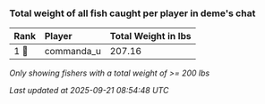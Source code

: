 ### Total weight of all fish caught per player in deme's chat

| Rank  | Player     | Total Weight in lbs |
|:------|:-----------|:--------------------|
| 1 🥇  | commanda_u | 207.16              |

_Only showing fishers with a total weight of >= 200 lbs_

_Last updated at 2025-09-21 08:54:48 UTC_